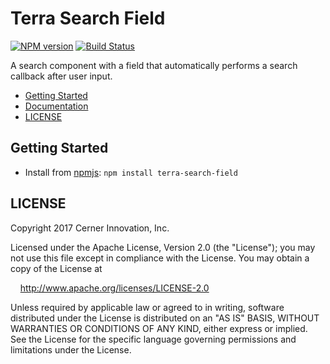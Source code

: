 # Terra Search Field


[![NPM version](http://img.shields.io/npm/v/terra-search-field.svg)](https://www.npmjs.org/package/terra-search-field)
[![Build Status](https://travis-ci.org/cerner/terra-core.svg?branch=master)](https://travis-ci.org/cerner/terra-core)

A search component with a field that automatically performs a search callback after user input.

- [Getting Started](#getting-started)
- [Documentation](https://github.com/cerner/terra-core/tree/master/packages/terra-search-field/docs)
- [LICENSE](#license)

## Getting Started

- Install from [npmjs](https://www.npmjs.com): `npm install terra-search-field`

## LICENSE

Copyright 2017 Cerner Innovation, Inc.

Licensed under the Apache License, Version 2.0 (the "License"); you may not use this file except in compliance with the License. You may obtain a copy of the License at

&nbsp;&nbsp;&nbsp;&nbsp;http://www.apache.org/licenses/LICENSE-2.0

Unless required by applicable law or agreed to in writing, software distributed under the License is distributed on an "AS IS" BASIS, WITHOUT WARRANTIES OR CONDITIONS OF ANY KIND, either express or implied. See the License for the specific language governing permissions and limitations under the License.
